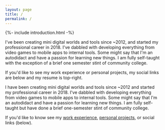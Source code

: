 ```yaml
---
layout: page
title: /
permalink: /
---
```


{%- include introduction.html -%}

I've been creating mini digital worlds and tools since ~2012, and started my professional career in 2018. I've dabbled with developing everything from video games to mobile apps to internal tools. Some might say that I'm an autodidact and have a passion for learning new things. I am fully self-taught with the exception of a brief one semester stint of community college.

If you'd like to see my work experience or personal projects, my social links are below and my resume is top-right.

I have been creating mini digital worlds and tools since ~2012 and started my professional career in 2018. I've dabbled with developing everything from video games to mobile apps to internal tools. Some might say that I'm an autodidact and have a passion for learning new things. I am fully self-taught but have done a brief one-semester stint of community college.

If you'd like to know see my [work experience](https://registry.jsonresume.org/mildmelon), [personal projects](https://github.com/mildmelon), or social links (below).
